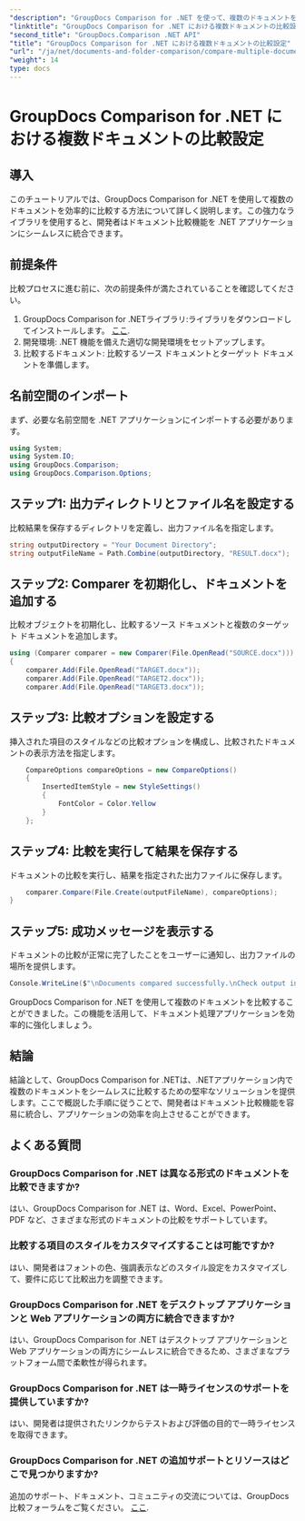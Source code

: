```yaml
---
"description": "GroupDocs Comparison for .NET を使って、複数のドキュメントを簡単に比較する方法をご紹介します。ステップバイステップのガイドに従って、シームレスなドキュメント処理を実現しましょう。"
"linktitle": "GroupDocs Comparison for .NET における複数ドキュメントの比較設定"
"second_title": "GroupDocs.Comparison .NET API"
"title": "GroupDocs Comparison for .NET における複数ドキュメントの比較設定"
"url": "/ja/net/documents-and-folder-comparison/compare-multiple-documents-settings-dotnet/"
"weight": 14
type: docs
---
```

# GroupDocs Comparison for .NET における複数ドキュメントの比較設定

## 導入
このチュートリアルでは、GroupDocs Comparison for .NET を使用して複数のドキュメントを効率的に比較する方法について詳しく説明します。この強力なライブラリを使用すると、開発者はドキュメント比較機能を .NET アプリケーションにシームレスに統合できます。
## 前提条件
比較プロセスに進む前に、次の前提条件が満たされていることを確認してください。
1. GroupDocs Comparison for .NETライブラリ:ライブラリをダウンロードしてインストールします。 [ここ](https://releases。groupdocs.com/comparison/net/).
2. 開発環境: .NET 機能を備えた適切な開発環境をセットアップします。
3. 比較するドキュメント: 比較するソース ドキュメントとターゲット ドキュメントを準備します。

## 名前空間のインポート
まず、必要な名前空間を .NET アプリケーションにインポートする必要があります。
```csharp
using System;
using System.IO;
using GroupDocs.Comparison;
using GroupDocs.Comparison.Options;
```
## ステップ1: 出力ディレクトリとファイル名を設定する
比較結果を保存するディレクトリを定義し、出力ファイル名を指定します。
```csharp
string outputDirectory = "Your Document Directory";
string outputFileName = Path.Combine(outputDirectory, "RESULT.docx");
```
## ステップ2: Comparer を初期化し、ドキュメントを追加する
比較オブジェクトを初期化し、比較するソース ドキュメントと複数のターゲット ドキュメントを追加します。
```csharp
using (Comparer comparer = new Comparer(File.OpenRead("SOURCE.docx")))
{
    comparer.Add(File.OpenRead("TARGET.docx"));
    comparer.Add(File.OpenRead("TARGET2.docx"));
    comparer.Add(File.OpenRead("TARGET3.docx"));
```
## ステップ3: 比較オプションを設定する
挿入された項目のスタイルなどの比較オプションを構成し、比較されたドキュメントの表示方法を指定します。
```csharp
    CompareOptions compareOptions = new CompareOptions()
    {
        InsertedItemStyle = new StyleSettings()
        {
            FontColor = Color.Yellow
        }
    };
```
## ステップ4: 比較を実行して結果を保存する
ドキュメントの比較を実行し、結果を指定された出力ファイルに保存します。
```csharp
    comparer.Compare(File.Create(outputFileName), compareOptions);
}
```
## ステップ5: 成功メッセージを表示する
ドキュメントの比較が正常に完了したことをユーザーに通知し、出力ファイルの場所を提供します。
```csharp
Console.WriteLine($"\nDocuments compared successfully.\nCheck output in {outputDirectory}.");
```
GroupDocs Comparison for .NET を使用して複数のドキュメントを比較することができました。この機能を活用して、ドキュメント処理アプリケーションを効率的に強化しましょう。

## 結論
結論として、GroupDocs Comparison for .NETは、.NETアプリケーション内で複数のドキュメントをシームレスに比較するための堅牢なソリューションを提供します。ここで概説した手順に従うことで、開発者はドキュメント比較機能を容易に統合し、アプリケーションの効率を向上させることができます。
## よくある質問
### GroupDocs Comparison for .NET は異なる形式のドキュメントを比較できますか?
はい、GroupDocs Comparison for .NET は、Word、Excel、PowerPoint、PDF など、さまざまな形式のドキュメントの比較をサポートしています。
### 比較する項目のスタイルをカスタマイズすることは可能ですか?
はい、開発者はフォントの色、強調表示などのスタイル設定をカスタマイズして、要件に応じて比較出力を調整できます。
### GroupDocs Comparison for .NET をデスクトップ アプリケーションと Web アプリケーションの両方に統合できますか?
はい、GroupDocs Comparison for .NET はデスクトップ アプリケーションと Web アプリケーションの両方にシームレスに統合できるため、さまざまなプラットフォーム間で柔軟性が得られます。
### GroupDocs Comparison for .NET は一時ライセンスのサポートを提供していますか?
はい、開発者は提供されたリンクからテストおよび評価の目的で一時ライセンスを取得できます。
### GroupDocs Comparison for .NET の追加サポートとリソースはどこで見つかりますか?
追加のサポート、ドキュメント、コミュニティの交流については、GroupDocs 比較フォーラムをご覧ください。 [ここ](https://forum。groupdocs.com/c/comparison/12).